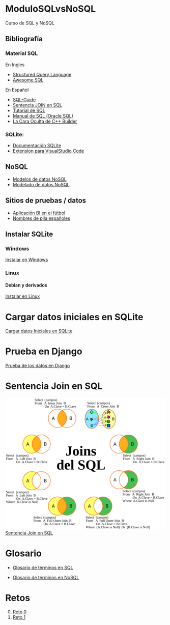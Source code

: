 # ModuloSQLvsNoSQL
Curso de SQL y NoSQL

## Bibliografía

### Material SQL
En Ingles

- [Structured Query Language](https://en.wikibooks.org/wiki/Structured_Query_Language)
- [Awesome SQL](https://github.com/jwk6/awesome-sql)

En Español

- [SQL-Guide](https://github.com/chiquidev/SQL-Guide)
- [Sentencia JOIN en SQL](https://es.wikipedia.org/wiki/Sentencia_JOIN_en_SQL)
- [Tutorial de SQL](https://desarrolloweb.com/manuales/tutorial-sql.html)
- [Manual de SQL (Oracle SQL)](http://jorgesanchez.net/manuales/sql/intro-sql-sql2016.html)
- [La Cara Oculta de C++ Builder](https://web.archive.org/web/20060829114000if_/http://www.classiquecentral.com:80/dscb4.zip)

### SQLite:
- [Documentación SQLite](https://www.sqlite.org/docs.html)
- [Extension para VisualStudio Code](https://marketplace.visualstudio.com/items?itemName=alexcvzz.vscode-sqlite)

## NoSQL
- [Modelos de datos NoSQL](https://eaminds.com/2018/08/03/modelando-nosql-data-bases/)
- [Modelado de datos NoSQL](https://aitor-medrano.github.io/iabd2223/sa/03modelado.html)

## Sitios de pruebas / datos

- [Aplicación BI en el fútbol](https://data.world/camilb12/aplicacin-bi-en-el-ftbol/workspace/intro)
- [Nombres de pila españoles](https://data.world/rigonz/spanish-given-names-nombres-de-pila-espaoles)

## Instalar SQLite

### Windows

[Instalar en Windows](Docs/InstalarEnWindows.md)

### Linux

#### Debian y derivados

[Instalar en Linux](Docs/InstalarEnLinux.md)


# Cargar datos iniciales en SQLite

[Cargar datos Iniciales en SQLite](Docs/CargarDatosInicialesEnSQLite.md)

# Prueba en Django

[Prueba de los datos en Django](Docs/PruebaDjango.md)

# Sentencia Join en SQL

![Sentencia Join en SQL](Imgs/Joins_del_SQL.svg)
[Sentencia Join en SQL](https://es.wikipedia.org/wiki/Sentencia_JOIN_en_SQL)

# Glosario

- [Glosario de términos en SQL](Docs/GlosarioSQL.md)

- [Glosario de términos en NoSQL](Docs/GlosarioNoSQL.md)

# Retos

0. [Reto 0](Docs/Reto0.md)
1. [Reto 1](Docs/Reto1.md)